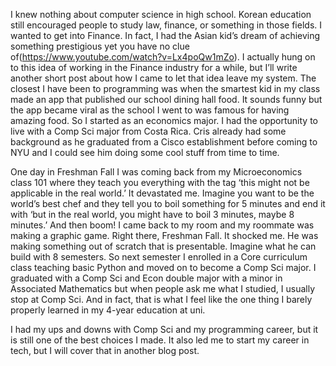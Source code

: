 I knew nothing about computer science in high school. Korean education still encouraged people to study law, finance, or something in those fields. I wanted to get into Finance. In fact, I had the Asian kid’s dream of achieving something prestigious yet you have no clue of(https://www.youtube.com/watch?v=Lx4poQw1mZo). I actually hung on to this idea of working in the Finance industry for a while, but I’ll write another short post about how I came to let that idea leave my system.
The closest I have been to programming was when the smartest kid in my class made an app that published our school dining hall food. It sounds funny but the app became viral as the school I went to was famous for having amazing food.
So I started as an economics major. I had the opportunity to live with a Comp Sci major from Costa Rica. Cris already had some background as he graduated from a Cisco establishment before coming to NYU and I could see him doing some cool stuff from time to time.

One day in Freshman Fall I was coming back from my Microeconomics class 101 where they teach you everything with the tag ‘this might not be applicable in the real world.’ It devastated me. Imagine you want to be the world’s best chef and they tell you to boil something for 5 minutes and end it with ‘but in the real world, you might have to boil 3 minutes, maybe 8 minutes.’ And then boom! I came back to my room and my roommate was making a graphic game. Right there, Freshman Fall. It shocked me. He was making something out of scratch that is presentable. Imagine what he can build with 8 semesters.
So next semester I enrolled in a Core curriculum class teaching basic Python and moved on to become a Comp Sci major. I graduated with a Comp Sci and Econ double major with a minor in Associated Mathematics but when people ask me what I studied, I usually stop at Comp Sci. And in fact, that is what I feel like the one thing I barely properly learned in my 4-year education at uni.

I had my ups and downs with Comp Sci and my programming career, but it is still one of the best choices I made. It also led me to start my career in tech, but I will cover that in another blog post.
